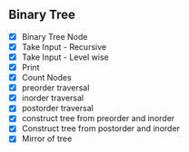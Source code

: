 ## Binary Tree

* [x] Binary Tree Node
* [x] Take Input - Recursive
* [x] Take Input - Level wise
* [x] Print
* [x] Count Nodes
* [x] preorder traversal
* [x] inorder traversal
* [x] postorder traversal
* [x] construct tree from preorder and inorder
* [x] Construct tree from postorder and inorder
* [x] Mirror of tree